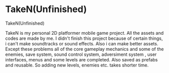# TakeN(Unfinished)
TakeN(Unfinished)

TakeN is my personal 2D platformer mobile game project. All the assets and codes are made by me. I  didn't finish this project because of certain things, i can't make soundtracks or sound effects. Also i can make better assets. Except these problems all of the core gameplay mechanics and some of the enemies, save system, sound control system, adversiment system , user interfaces, menus and some levels are completed. Also saved as prefabs and reusable. So adding new levels, enemies etc. takes shorter time.
